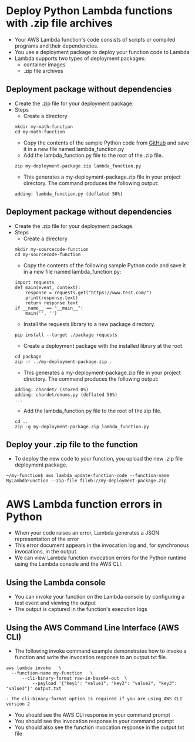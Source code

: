 # Deploy Python Lambda functions with .zip file archives
- Your AWS Lambda function's code consists of scripts or compiled programs and their dependencies.
- You use a deployment package to deploy your function code to Lambda
- Lambda supports two types of deployment packages:
    - container images
    - .zip file archives

## Deployment package without dependencies
- Create the .zip file for your deployment package.
- Steps
   - Create a directory
   ```
   mkdir my-math-function
   cd my-math-function
   ```
   - Copy the contents of the sample Python code from [GitHub](https://github.com/awsdocs/aws-doc-sdk-examples/blob/master/python/example_code/lambda/boto_client_examples/lambda_handler_basic.py) and save it in a new file named lambda_function.py
   - Add the lambda_function.py file to the root of the .zip file.
   ```
   zip my-deployment-package.zip lambda_function.py
   ```
   - This generates a my-deployment-package.zip file in your project directory. The command produces the following output:
   ```
   adding: lambda_function.py (deflated 50%)
   ```

## Deployment package without dependencies
- Create the .zip file for your deployment package.
- Steps
    - Create a directory
    ```
    mkdir my-sourcecode-function
    cd my-sourcecode-function
    ```
    - Copy the contents of the following sample Python code and save it in a new file named lambda_function.py:
    ```
    import requests
    def main(event, context):   
        response = requests.get("https://www.test.com/")
        print(response.text)
        return response.text
    if __name__ == "__main__":   
        main('', '')
    ```
  - Install the requests library to a new package directory.
  ```
  pip install --target ./package requests
  ```
  - Create a deployment package with the installed library at the root.
  ```
  cd package
  zip -r ../my-deployment-package.zip .
  ```
  - This generates a my-deployment-package.zip file in your project directory. The command produces the following output:
  ```
  adding: chardet/ (stored 0%)
  adding: chardet/enums.py (deflated 58%)
  ...
  ```
  - Add the lambda_function.py file to the root of the zip file.
  ```
  cd ..
  zip -g my-deployment-package.zip lambda_function.py
  ```

## Deploy your .zip file to the function
- To deploy the new code to your function, you upload the new .zip file deployment package.
```
~/my-function$ aws lambda update-function-code --function-name MyLambdaFunction --zip-file fileb://my-deployment-package.zip
```



# AWS Lambda function errors in Python
- When your code raises an error, Lambda generates a JSON representation of the error
- This error document appears in the invocation log and, for synchronous invocations, in the output.
- We can view Lambda function invocation errors for the Python runtime using the Lambda console and the AWS CLI.

## Using the Lambda console
- You can invoke your function on the Lambda console by configuring a test event and viewing the output
- The output is captured in the function's execution logs

## Using the AWS Command Line Interface (AWS CLI)
- The following invoke command example demonstrates how to invoke a function and write the invocation response to an output.txt file.
```
aws lambda invoke   \
  --function-name my-function   \
      --cli-binary-format raw-in-base64-out  \
          --payload '{"key1": "value1", "key2": "value2", "key3": "value3"}' output.txt
```
    - The cli-binary-format option is required if you are using AWS CLI version 2

- You should see the AWS CLI response in your command prompt
- You should see the invocation response in your command prompt
- You should also see the function invocation response in the output.txt file
